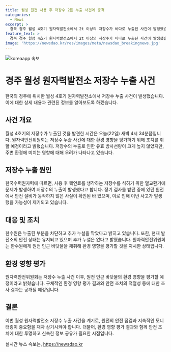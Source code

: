 ```yaml
---
title: 월성 원전 사용 후 저장수 2톤 누출 사건에 충격
categories:
  - News
excerpt: >
  경북 경주 월성 4호기 원자력발전소에서 2t 이상의 저장수가 바다로 누출된 사건이 발생했습니다. 한국수력원자력은 방사선량이 걱정할 정도가 아니라고 밝혔지만, 원자력안전위원회는 인근 환경영향을 평가하라고 지시했습니다. 4호기는 정기 검사 중이었고, 지난 달에도 안전 설비 동작 미스가 확인돼 조사 중이었던 상황입니다. (단어수: 79)
feature_text: >
  경북 경주 월성 4호기 원자력발전소에서 2t 이상의 저장수가 바다로 누출된 사건이 발생했습니다. 한국수력원자력은 방사선량이 걱정할 정도가 아니라고 밝혔지만, 원자력안전위원회는 인근 환경영향을 평가하라고 지시했습니다. 4호기는 정기 검사 중이었고, 지난 달에도 안전 설비 동작 미스가 확인돼 조사 중이었던 상황입니다. (단어수: 79)
image: 'https://newsdao.kr/res/images/meta/newsdao_breakingnews.jpg'
---
```


<p><img src="https://newsdao.kr/res/images/meta/newsdao_breakingnews.jpg" alt="koreaapp 속보" /></p>

<h1>경주 월성 원자력발전소 저장수 누출 사건</h1>

<p data-ke-size="size16"></p>

<p>한국의 경주에 위치한 월성 4호기 원자력발전소에서 저장수 누출 사건이 발생했습니다. 이에 대한 상세 내용과 관련된 정보를 알아보도록 하겠습니다.</p>

<p data-ke-size="size16"></p>

<h2 data-ke-size="size26">사건 개요</h2>

<p data-ke-size="size16">월성 4호기의 저장수가 누출된 것을 발견한 시간은 오늘(22일) 새벽 4시 34분쯤입니다. 원자력안전위원회는 저장수 누출 사건에 대한 환경 영향을 평가하기 위해 조치를 취할 예정이라고 밝혔습니다. 저장수의 누출로 인한 유효 방사선량이 크게 높지 않았지만, 주변 환경에 미치는 영향에 대해 우려가 나타나고 있습니다.</p>

<h2 data-ke-size="size26">저장수 누출 원인</h2>

<p data-ke-size="size16">한국수력원자력에 따르면, 사용 후 핵연료를 냉각하는 저장수를 식히기 위한 열교환기에 문제가 발생하여 저장수의 누출이 발생했다고 합니다. 정기 검사를 받던 중에 있던 원전에서 안전 설비가 동작하지 않은 사실이 확인된 바 있으며, 이로 인해 이번 사고가 발생했을 가능성이 제기되고 있습니다.</p>

<h2 data-ke-size="size26">대응 및 조치</h2>

<p data-ke-size="size16">한수원은 누출된 부분을 차단하고 추가 누설을 막았다고 밝히고 있습니다. 또한, 현재 발전소의 안전 상태는 유지되고 있으며 추가 누설은 없다고 밝혔습니다. 원자력안전위원회는 한수원에게 원전 인근 바닷물을 채취해 환경 영향을 평가할 것을 지시한 상태입니다.</p>

<h2 data-ke-size="size26">환경 영향 평가</h2>

<p data-ke-size="size16">원자력안전위원회는 저장수 누출 사건 이후, 원전 인근 바닷물의 환경 영향을 평가할 예정이라고 밝혔습니다. 구체적인 환경 영향 평가 결과와 안전 조치의 적절성 등에 대한 조사 결과는 공개될 예정입니다.</p>

<p data-ke-size="size16"></p>

<h2 data-ke-size="size26">결론</h2>

<p data-ke-size="size16">이번 월성 원자력발전소 저장수 누출 사건을 계기로, 원전의 안전 점검과 지속적인 모니터링이 중요함을 재차 상기시켜야 합니다. 더불어, 환경 영향 평가 결과와 함께 안전 조치에 대한 투명하고 신속한 정보 공유가 필요한 시점입니다.</p>
실시간 뉴스 속보는, <a href="https://newsdao.kr" rel="dofollow">https://newsdao.kr</a>


